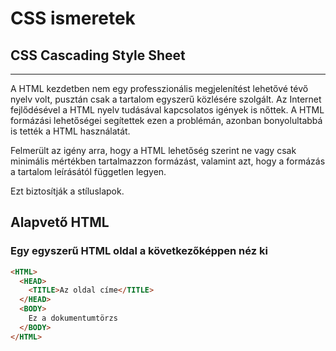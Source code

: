 # CSS ismeretek
## CSS Cascading Style Sheet
---
A HTML kezdetben nem egy professzionális megjelenítést lehetővé tévő nyelv volt, pusztán csak a tartalom egyszerű közlésére szolgált.
Az Internet fejlődésével a HTML nyelv tudásával kapcsolatos igények is nőttek. A HTML formázási lehetőségei segítettek ezen a problémán, azonban
bonyolultabbá is tették a HTML használatát. 

Felmerült az igény arra, hogy a HTML lehetőség szerint ne vagy csak minimális mértékben tartalmazzon formázást, valamint azt, hogy a formázás
a tartalom leírásától független legyen. 

Ezt biztosítják a stíluslapok.

## Alapvető HTML

### Egy egyszerű HTML oldal a következőképpen néz ki

```HTML
<HTML>
  <HEAD>
    <TITLE>Az oldal címe</TITLE>
  </HEAD>
  <BODY>
    Ez a dokumentumtörzs
  </BODY>
</HTML>  
```
